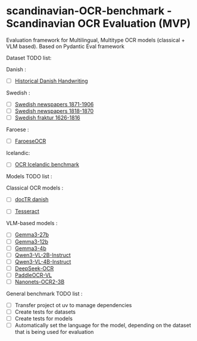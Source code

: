 # scandinavian-OCR-benchmark - Scandinavian OCR Evaluation (MVP)

Evaluation framework for Multilingual, Multitype OCR models (classical + VLM based). Based on Pydantic Eval framework

Dataset TODO list:

  Danish :
  - [ ] [Historical Danish Handwriting](https://huggingface.co/datasets/aarhus-city-archives/historical-danish-handwriting)

  Swedish :
  - [ ] [Swedish newspapers 1871-1906](https://spraakbanken.gu.se/en/resources/svenska-tidningar-1871-1906)
  - [ ] [Swedish newspapers 1818-1870](https://spraakbanken.gu.se/en/resources/svenska-tidningar-1818-1870)
  - [ ] [Swedish fraktur 1626-1816](https://spraakbanken.gu.se/en/resources/svensk-fraktur-1626-1816)
  
  Faroese :
  - [ ] [FaroeseOCR](https://mtd.setur.fo/en/resource/faroeseocr/)

  Icelandic:
  - [ ] [OCR Icelandic benchmark](https://huggingface.co/datasets/Sigurdur/OCR-Icelandic-benchmark)


Models TODO list :

  Classical OCR models :
  - [ ] [docTR danish](https://huggingface.co/diversen/doctr-torch-crnn_vgg16_bn-danish-v1)
  - [ ] [Tesseract](https://tesseract-ocr.github.io/tessdoc/)


  VLM-based models :
  - [ ] [Gemma3-27b](https://huggingface.co/google/gemma-3-27b-it)
  - [ ] [Gemma3-12b](https://huggingface.co/google/gemma-3-12b-it)
  - [ ] [Gemma3-4b](https://huggingface.co/google/gemma-3-4b-it)
  - [ ] [Qwen3-VL-2B-Instruct](huggingface.co/Qwen/Qwen3-VL-2B-Instruct)
  - [ ] [Qwen3-VL-4B-Instruct](https://huggingface.co/Qwen/Qwen3-VL-4B-Instruct)
  - [ ] [DeepSeek-OCR](https://huggingface.co/deepseek-ai/DeepSeek-OCR)
  - [ ] [PaddleOCR-VL](https://huggingface.co/PaddlePaddle/PaddleOCR-VL)
  - [ ] [Nanonets-OCR2-3B](https://huggingface.co/nanonets/Nanonets-OCR2-3B)

General benchmark TODO list :

- [ ] Transfer project ot uv to manage dependencies
- [ ] Create tests for datasets
- [ ] Create tests for models
- [ ] Automatically set the language for the model, depending on the dataset that is being used for evaluation
